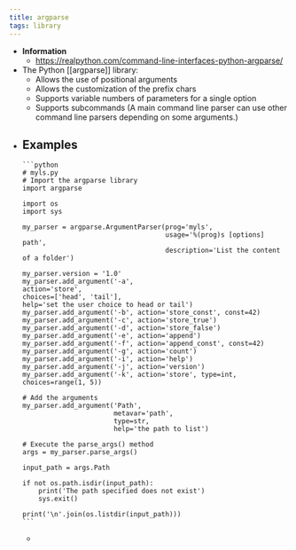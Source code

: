 ```yaml
---
title: argparse
tags: library
---
```


- **Information**
	- https://realpython.com/command-line-interfaces-python-argparse/
- The Python [[argparse]] library:
	- Allows the use of positional arguments
	- Allows the customization of the prefix chars
	- Supports variable numbers of parameters for a single option
	- Supports subcommands (A main command line parser can use other command line parsers depending on some arguments.)
- **Examples**
	-
	  ```python
	  # myls.py
	  # Import the argparse library
	  import argparse
	  
	  import os
	  import sys
	  
	  my_parser = argparse.ArgumentParser(prog='myls',
	                                      usage='%(prog)s [options] path',
	                                      description='List the content of a folder')
	  
	  my_parser.version = '1.0'
	  my_parser.add_argument('-a',
	  action='store',
	  choices=['head', 'tail'],
	  help='set the user choice to head or tail')
	  my_parser.add_argument('-b', action='store_const', const=42)
	  my_parser.add_argument('-c', action='store_true')
	  my_parser.add_argument('-d', action='store_false')
	  my_parser.add_argument('-e', action='append')
	  my_parser.add_argument('-f', action='append_const', const=42)
	  my_parser.add_argument('-g', action='count')
	  my_parser.add_argument('-i', action='help')
	  my_parser.add_argument('-j', action='version')
	  my_parser.add_argument('-k', action='store', type=int, choices=range(1, 5))
	  
	  # Add the arguments
	  my_parser.add_argument('Path',
	                         metavar='path',
	                         type=str,
	                         help='the path to list')
	  
	  # Execute the parse_args() method
	  args = my_parser.parse_args()
	  
	  input_path = args.Path
	  
	  if not os.path.isdir(input_path):
	      print('The path specified does not exist')
	      sys.exit()
	  
	  print('\n'.join(os.listdir(input_path)))
	  ```
	-